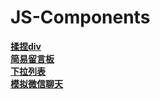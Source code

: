 # JS-Components

 [**揉捏div**](https://sasa0429.github.io/JS-Components/first/freeModifyDiv/index.html)  
 [**简易留言板**](https://sasa0429.github.io/JS-Components/first/simpleMessageBoard/index.html)  
 [**下拉列表**](https://sasa0429.github.io/JS-Components/dropDownList/index.html)  
 [**模拟微信聊天**](https://sasa0429.github.io/JS-Components/imitateChat/index.html) 
